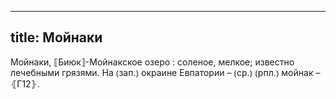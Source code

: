 
---
title: Мойнаки
---
Мойнаки, ⟦Биюк⟧-Мойнакское озеро
: соленое, мелкое; известно лечебными грязями. На ⦅зап.⦆ окраине Евпатории – ⦅ср.⦆ ⦅рпл.⦆ мойнак – ⦃Г12⦄.
